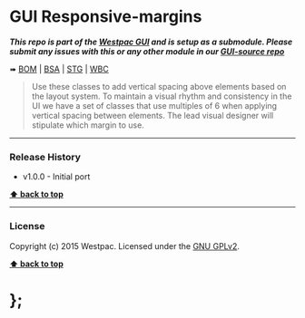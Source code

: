 GUI Responsive-margins
======================

***This repo is part of the [Westpac GUI](http://gel.westpacgroup.com.au/GUI/) and is setup as a submodule. Please submit any issues with this or any other
module in our [GUI-source repo](https://github.com/WestpacCXTeam/GUI-source/issues)***

➠
[BOM](http://westpaccxteam.github.io/GUI-responsive-margins/tests/BOM/) |
[BSA](http://westpaccxteam.github.io/GUI-responsive-margins/tests/BSA/) |
[STG](http://westpaccxteam.github.io/GUI-responsive-margins/tests/STG/) |
[WBC](http://westpaccxteam.github.io/GUI-responsive-margins/tests/WBC/)

> Use these classes to add vertical spacing above elements based on the layout system. To maintain a visual rhythm and consistency in the UI we have a set of
> classes that use multiples of 6 when applying vertical spacing between elements. The lead visual designer will stipulate which margin to use.

----------------------------------------------------------------------------------------------------------------------------------------------------------------


### Release History

* v1.0.0 - Initial port

**[⬆ back to top](#content)**


----------------------------------------------------------------------------------------------------------------------------------------------------------------


### License

Copyright (c) 2015 Westpac. Licensed under the [GNU GPLv2](https://raw.githubusercontent.com/WestpacCXTeam/GUI-responsive-margins/master/LICENSE).

**[⬆ back to top](#content)**

# };